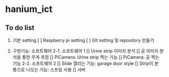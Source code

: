 # hanium_ict

## To do list
1. 기본 setting
[ ] Raspberry pi setting
[ ] Git setting 및 repository 만들기

2. 구현기능: 소프트웨어
2-1. 소프트웨어 1
[] Urine strip 이미지 분석
[] 공 이미지 분석을 통한 무게 측정
[] PiCamera: Urine strip 찍는 기능
[] PiCamera: 공 찍는 기능
2-2. 소프트웨어 2
[] Slide 열리는 기능: garage door style
[] Strip이 본 통으로 나오는 기능: 스프링 사용
[] 서버 
